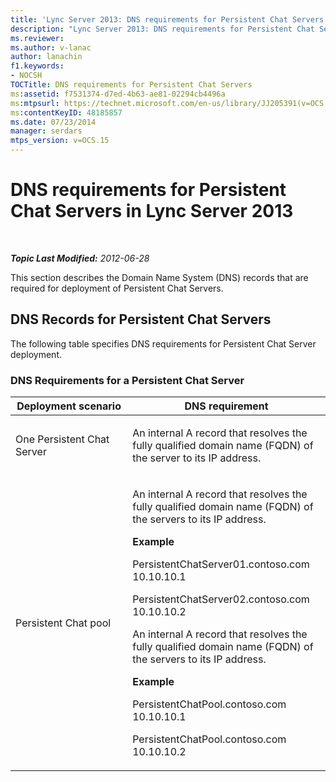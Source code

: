 ```yaml
---
title: 'Lync Server 2013: DNS requirements for Persistent Chat Servers'
description: "Lync Server 2013: DNS requirements for Persistent Chat Servers."
ms.reviewer: 
ms.author: v-lanac
author: lanachin
f1.keywords:
- NOCSH
TOCTitle: DNS requirements for Persistent Chat Servers
ms:assetid: f7531374-d7ed-4b63-ae81-02294cb4496a
ms:mtpsurl: https://technet.microsoft.com/en-us/library/JJ205391(v=OCS.15)
ms:contentKeyID: 48185857
ms.date: 07/23/2014
manager: serdars
mtps_version: v=OCS.15
---
```


# DNS requirements for Persistent Chat Servers in Lync Server 2013

<div data-xmlns="http://www.w3.org/1999/xhtml">

<div class="topic" data-xmlns="http://www.w3.org/1999/xhtml" data-msxsl="urn:schemas-microsoft-com:xslt" data-cs="https://msdn.microsoft.com/">

<div data-asp="https://msdn2.microsoft.com/asp">



</div>

<div id="mainSection">

<div id="mainBody">

<span> </span>

_**Topic Last Modified:** 2012-06-28_

This section describes the Domain Name System (DNS) records that are required for deployment of Persistent Chat Servers.

<div>

## DNS Records for Persistent Chat Servers

The following table specifies DNS requirements for Persistent Chat Server deployment.

### DNS Requirements for a Persistent Chat Server

<table>
<colgroup>
<col style="width: 50%" />
<col style="width: 50%" />
</colgroup>
<thead>
<tr class="header">
<th>Deployment scenario</th>
<th>DNS requirement</th>
</tr>
</thead>
<tbody>
<tr class="odd">
<td><p>One Persistent Chat Server</p></td>
<td><p>An internal A record that resolves the fully qualified domain name (FQDN) of the server to its IP address.</p></td>
</tr>
<tr class="even">
<td><p>Persistent Chat pool</p></td>
<td><p>An internal A record that resolves the fully qualified domain name (FQDN) of the servers to its IP address.</p>
<p><strong>Example</strong></p>
<p>PersistentChatServer01.contoso.com     10.10.10.1</p>
<p>PersistentChatServer02.contoso.com     10.10.10.2</p>
<p>An internal A record that resolves the fully qualified domain name (FQDN) of the servers to its IP address.</p>
<p><strong>Example</strong></p>
<p>PersistentChatPool.contoso.com    10.10.10.1</p>
<p>PersistentChatPool.contoso.com    10.10.10.2</p></td>
</tr>
</tbody>
</table>


</div>

</div>

<span> </span>

</div>

</div>

</div>

